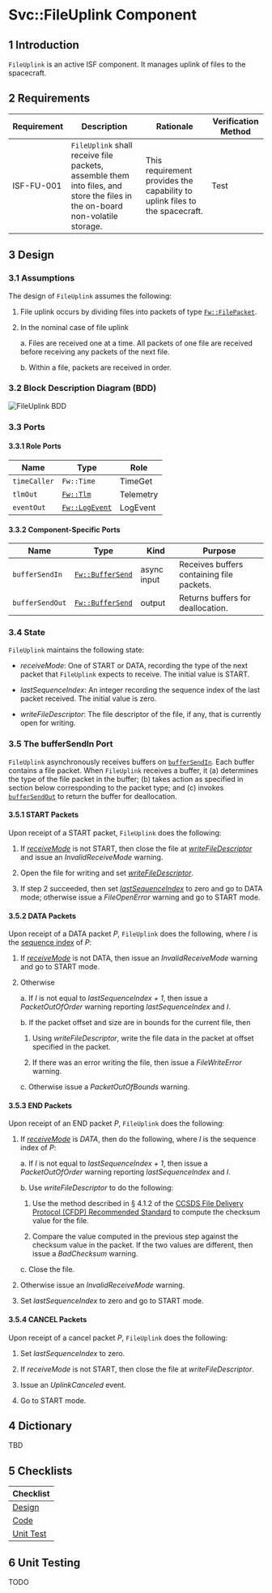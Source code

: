 # Svc::FileUplink Component

## 1 Introduction

`FileUplink` is an active ISF component.
It manages uplink of files to the spacecraft.

## 2 Requirements

Requirement | Description | Rationale | Verification Method
---- | ---- | ---- | ----
ISF-FU-001 | `FileUplink` shall receive file packets, assemble them into files, and store the files in the on-board non-volatile storage. | This requirement provides the capability to uplink files to the spacecraft. | Test

## 3 Design

### 3.1 Assumptions

The design of `FileUplink` assumes the following:

1. File uplink occurs by dividing files into packets
of type [`Fw::FilePacket`](../../../Fw/FilePacket/docs/sdd.md).

2. In the nominal case of file uplink

    a. Files are received one at a time.
All packets of one file are received before receiving any
packets of the next file.

    b. Within a file, packets are received in order.

### 3.2 Block Description Diagram (BDD)

![`FileUplink` BDD](img/FileUplinkBDD.jpg "FileUplink")

### 3.3 Ports

#### 3.3.1 Role Ports

Name | Type | Role
-----| ---- | ----
`timeCaller` | `Fw::Time` | TimeGet
`tlmOut` | [`Fw::Tlm`](../../../Fw/Tlm/docs/sdd.md) | Telemetry
`eventOut` | [`Fw::LogEvent`](../../../Fw/Log/docs/sdd.md) | LogEvent

#### 3.3.2 Component-Specific Ports

Name | Type | Kind | Purpose
---- | ---- | ---- | ----
<a name="bufferSendIn">`bufferSendIn`</a> | [`Fw::BufferSend`](../../../Fw/Buffer/docs/sdd.md) | async input | Receives buffers containing file packets.
<a name="bufferSendOut">`bufferSendOut`</a> | [`Fw::BufferSend`](../../../Fw/Buffer/docs/sdd.md) | output | Returns buffers for deallocation.

### 3.4 State

`FileUplink` maintains the following state:

* <a name="receiveMode">*receiveMode*</a>:
One of START or DATA, recording the type of the next packet that
`FileUplink` expects to receive.
The initial value is START.

* <a name="lastSequenceIndex">*lastSequenceIndex*</a>:
An integer recording the sequence index of the last packet received.
The initial value is zero.

* <a name="writeFileDescriptor">*writeFileDescriptor*</a>:
The file descriptor of the file, if any, that is currently open
for writing.

### 3.5 The bufferSendIn Port

`FileUplink` asynchronously receives buffers on
[`bufferSendIn`](#bufferSendIn).
Each buffer contains a file packet.
When `FileUplink` receives a buffer, it (a) determines the type
of the file packet in the buffer; (b) takes action as
specified in section below corresponding to the packet type; and (c) 
invokes [`bufferSendOut`](#bufferSendOut)
to return the buffer for deallocation.

#### 3.5.1 START Packets

Upon receipt of a START packet, `FileUplink` does the following:

1. If [*receiveMode*](#receiveMode) is not START,
then close the file at
[*writeFileDescriptor*](#writeFileDescriptor)
and issue an *InvalidReceiveMode* warning.

2. Open the file for writing and set
[*writeFileDescriptor*](#writeFileDescriptor).

3. If step 2 succeeded, then set
[*lastSequenceIndex*](#lastSequenceIndex)
to zero and go to DATA mode; otherwise issue a
*FileOpenError* warning and go to START mode.

#### 3.5.2 DATA Packets

Upon receipt of a DATA packet *P*, `FileUplink` does the following,
where *I* is the 
[sequence index](../../../Fw/FilePacket/docs/sdd.md) 
of *P*:

1. If 
[*receiveMode*](#receiveMode)
is not DATA, then issue an *InvalidReceiveMode* warning 
and go to START mode.

2. Otherwise

    a. If *I* is not equal to *lastSequenceIndex + 1*, then issue a 
*PacketOutOfOrder*
warning reporting *lastSequenceIndex* and *I*.

    b. If the packet offset and size are in bounds for the current file, then

    1. Using *writeFileDescriptor*, write the file data in the 
packet at offset specified in the packet.

    2. If there was an error writing the file, then issue a
*FileWriteError* warning.

    c. Otherwise issue a *PacketOutOfBounds* warning.

#### 3.5.3 END Packets

Upon receipt of an END packet *P*, `FileUplink` does the following:

1. If [*receiveMode*](#receiveMode) is *DATA*,
then do the following, where *I* is the sequence index of *P*:

    a. If *I* is not equal to *lastSequenceIndex + 1*, 
then issue a *PacketOutOfOrder* warning reporting 
*lastSequenceIndex* and *I*.

    b. Use *writeFileDescriptor* to do the following:

    1. Use the method described in &sect; 4.1.2 of the
[CCSDS File Delivery Protocol (CFDP) Recommended Standard](https://public.ccsds.org/Pubs/727x0b4s.pdf)
to compute the checksum value for the file.

    2. Compare the value computed in the previous step against the
checksum value in the packet.
If the two values are different, then issue a *BadChecksum* warning.

    c. Close the file.

2. Otherwise issue an *InvalidReceiveMode* warning.

3. Set *lastSequenceIndex* to zero and go to START mode.

#### 3.5.4 CANCEL Packets

Upon receipt of a cancel packet *P*, `FileUplink` does the following:

1. Set *lastSequenceIndex* to zero.

2. If *receiveMode* is not START, then close the file at
*writeFileDescriptor*.

3. Issue an *UplinkCanceled* event.

4. Go to START mode.

## 4 Dictionary

TBD

## 5 Checklists

Checklist |
-------- |
[Design](Checklist/design.xlsx) |
[Code](Checklist/code.xlsx) |
[Unit Test](Checklist/unit_test.xls) |

## 6 Unit Testing

TODO
